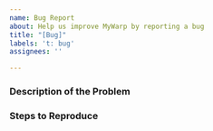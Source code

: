 ```yaml
---
name: Bug Report
about: Help us improve MyWarp by reporting a bug
title: "[Bug]"
labels: 't: bug'
assignees: ''

---
```


### Description of the Problem
<!--Describe the problem as precise as possible-->

### Steps to Reproduce
<!-- Describe how the problem can be reproduced, e.g. the commands used–>

### Log Output
```
<!-- If appreciable, past the log that shows the error –>
```

### Affected Version
* MyWarp: ` <!-- Output of `/version MyWarp` –> `
* Minecraft and Bukkit Implementation: `<!-- Output of `/version` –> `

### Additional context
<!-- Add any other context about the problem here. -->
